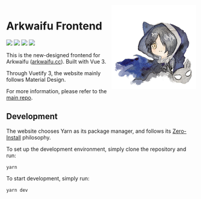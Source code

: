<!--suppress ALL-->
<img src="src/assets/logo_phantom.png" alt="logo" align="right" height="224" width="224"/>

# Arkwaifu Frontend

![](https://img.shields.io/github/license/FlandiaYingman/arkwaifu-frontend?style=flat-square)
![](https://img.shields.io/github/v/release/FlandiaYingman/arkwaifu-frontend?style=flat-square)
![](https://img.shields.io/github/actions/workflow/status/FlandiaYingman/arkwaifu-frontend/docker-image.yml?style=flat-square)
![](https://img.shields.io/website?style=flat-square&url=https%3A%2F%2Farkwaifu.cc%2F)

This is the new-designed frontend for Arkwaifu ([arkwaifu.cc](https://arkwaifu.cc)). Built with Vue 3.

Through Vuetify 3, the website mainly follows Material Design.

For more information, please refer to the [main repo](https://github.com/FlandiaYingman/arkwaifu).

## Development

The website chooses Yarn as its package manager, and follows
its [Zero-Install](https://yarnpkg.com/features/zero-installs) philosophy.

To set up the development environment, simply clone the repository and run:

```shell
yarn
```

To start development, simply run:

```shell
yarn dev
```
